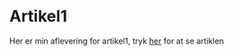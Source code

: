 # Artikel1

Her er min aflevering for artikel1, tryk <a href='https://github.com/Hallur20/Artikel1/blob/master/Article-1%20pdf%20hallur%20vid%20neyst.pdf'>her<a/> for at se artiklen
